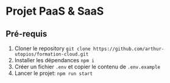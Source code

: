 # Projet PaaS & SaaS

## Pré-requis

1. Cloner le repository
   `git clone https://github.com/arthur-utopios/formation-cloud.git`
2. Installer les dépendances
   `npm i`
3. Créer un fichier `.env` et copier le contenu de `.env.example`
4. Lancer le projet: `npm run start`
